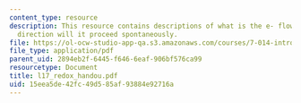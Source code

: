 ```yaml
---
content_type: resource
description: This resource contains descriptions of what is the e- flow and which
  direction will it proceed spontaneously.
file: https://ol-ocw-studio-app-qa.s3.amazonaws.com/courses/7-014-introductory-biology-spring-2005/15eea5de42fc49d585af93884e92716a_l17_redox_handou.pdf
file_type: application/pdf
parent_uid: 2894eb2f-6445-f646-6eaf-906bf576ca99
resourcetype: Document
title: l17_redox_handou.pdf
uid: 15eea5de-42fc-49d5-85af-93884e92716a
---
```

